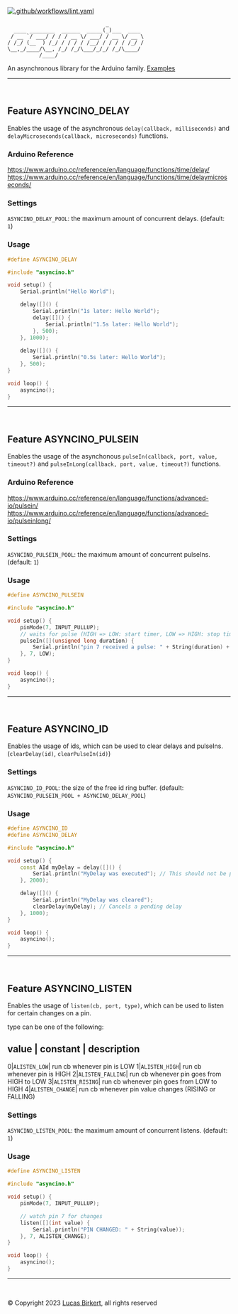 [![.github/workflows/lint.yaml](https://github.com/lbirkert/asyncino/actions/workflows/lint.yaml/badge.svg)](https://github.com/lbirkert/asyncino/actions/workflows/lint.yaml)

```
                               _
  ____ ________  ______  _____(_)___  ____
 / __ `/ ___/ / / / __ \/ ___/ / __ \/ __ \
/ /_/ (__  ) /_/ / / / / /__/ / / / / /_/ /
\__,_/____/\__, /_/ /_/\___/_/_/ /_/\____/
          /____/
```

An asynchronous library for the Arduino family. [Examples](https://github.com/lbirkert/asyncino/tree/main/examples)

----

<br/>

## Feature ASYNCINO_DELAY

Enables the usage of the asynchronous `delay(callback, milliseconds)` and
`delayMicroseconds(callback, microseconds)` functions.

### Arduino Reference

https://www.arduino.cc/reference/en/language/functions/time/delay/ <br/>
https://www.arduino.cc/reference/en/language/functions/time/delaymicroseconds/

### Settings

`ASYNCINO_DELAY_POOL`: the maximum amount of concurrent delays. (default: `1`)

### Usage

```ino
#define ASYNCINO_DELAY

#include "asyncino.h"

void setup() {
    Serial.println("Hello World");

    delay([]() {
        Serial.println("1s later: Hello World");
        delay([]() {
            Serial.println("1.5s later: Hello World");
        }, 500);
    }, 1000);
    
    delay([]() {
        Serial.println("0.5s later: Hello World");
    }, 500);
}

void loop() {
    asyncino();
}
```

----

<br/>

## Feature ASYNCINO_PULSEIN

Enables the usage of the asynchonous `pulseIn(callback, port, value, timeout?)` and
`pulseInLong(callback, port, value, timeout?)` functions.

### Arduino Reference

https://www.arduino.cc/reference/en/language/functions/advanced-io/pulsein/ <br/>
https://www.arduino.cc/reference/en/language/functions/advanced-io/pulseinlong/

### Settings

`ASYNCINO_PULSEIN_POOL`: the maximum amount of concurrent pulseIns. (default: `1`)

### Usage

```ino
#define ASYNCINO_PULSEIN

#include "asyncino.h"

void setup() {
    pinMode(7, INPUT_PULLUP);
    // waits for pulse (HIGH => LOW: start timer, LOW => HIGH: stop timer)
    pulseIn([](unsigned long duration) {
        Serial.println("pin 7 received a pulse: " + String(duration) + "us");
    }, 7, LOW);
}

void loop() {
    asyncino();
}
```

----

<br/>

## Feature ASYNCINO_ID

Enables the usage of ids, which can be used to clear delays and pulseIns. (`clearDelay(id)`, `clearPulseIn(id)`)

### Settings

`ASYNCINO_ID_POOL`: the size of the free id ring buffer. (default: `ASYNCINO_PULSEIN_POOL + ASYNCINO_DELAY_POOL`)

### Usage

```ino
#define ASYNCINO_ID
#define ASYNCINO_DELAY

#include "asyncino.h"

void setup() {
    const AId myDelay = delay([]() {
        Serial.println("MyDelay was executed"); // This should not be printed
    }, 2000);

    delay([]() {
        Serial.println("MyDelay was cleared");
        clearDelay(myDelay); // Cancels a pending delay
    }, 1000);
}

void loop() {
    asyncino();
}
```

----

<br/>

## Feature ASYNCINO_LISTEN

Enables the usage of `listen(cb, port, type)`, which can be used to listen for certain changes on a pin.

type can be one of the following:

value | constant | description
------------------------------
0|`ALISTEN_LOW`| run cb whenever pin is LOW
1|`ALISTEN_HIGH`| run cb whenever pin is HIGH
2|`ALISTEN_FALLING`| run cb whenever pin goes from HIGH to LOW
3|`ALISTEN_RISING`| run cb whenever pin goes from LOW to HIGH
4|`ALISTEN_CHANGE`| run cb whenever pin value changes (RISING or FALLING)

### Settings

`ASYNCINO_LISTEN_POOL`: the maximum amount of concurrent listens. (default: `1`)

### Usage

```ino
#define ASYNCINO_LISTEN

#include "asyncino.h"

void setup() {
    pinMode(7, INPUT_PULLUP);

    // watch pin 7 for changes
    listen([](int value) {
        Serial.println("PIN CHANGED: " + String(value));
    }, 7, ALISTEN_CHANGE); 
}

void loop() {
    asyncino();
}
```

----

<br/>

&copy; Copyright 2023 [Lucas Birkert](https://lbirkert.com), all rights reserved
